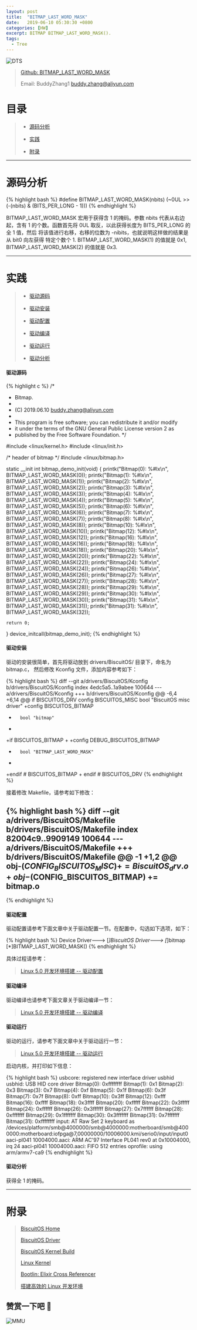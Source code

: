 ```yaml
---
layout: post
title:  "BITMAP_LAST_WORD_MASK"
date:   2019-06-10 05:30:30 +0800
categories: [HW]
excerpt: BITMAP BITMAP_LAST_WORD_MASK().
tags:
  - Tree
---
```


![DTS](/assets/PDB/BiscuitOS/kernel/IND00000B.jpg)

> [Github: BITMAP_LAST_WORD_MASK](https://github.com/BiscuitOS/HardStack/tree/master/Algorithem/bitmap/API/BITMAP_LAST_WORD_MASK)
>
> Email: BuddyZhang1 <buddy.zhang@aliyun.com>

# 目录

> - [源码分析](#源码分析)
>
> - [实践](#实践)
>
> - [附录](#附录)

-----------------------------------

# <span id="源码分析">源码分析</span>

{% highlight bash %}
#define BITMAP_LAST_WORD_MASK(nbits) (~0UL >> (-(nbits) & (BITS_PER_LONG - 1)))
{% endhighlight %}

BITMAP_LAST_WORD_MASK 宏用于获得含 1 的掩码。参数 nbits 代表从右边起，含有
1 的个数。函数首先将 0UL 取反，以此获得长度为 BITS_PER_LONG 的全 1 值，然后
将该值进行右移，右移的位数为 -nibits，也就说明这样做的结果是从 bit0 向左获得
特定个数个 1. BITMAP_LAST_WORD_MASK(1) 的值就是 0x1, BITMAP_LAST_WORD_MASK(2)
的值就是 0x3.

--------------------------------------------------

# <span id="实践">实践</span>

> - [驱动源码](#驱动源码)
>
> - [驱动安装](#驱动安装)
>
> - [驱动配置](#驱动配置)
>
> - [驱动编译](#驱动编译)
>
> - [驱动运行](#驱动运行)
>
> - [驱动分析](#驱动分析)

#### <span id="驱动源码">驱动源码</span>

{% highlight c %}
/*
 * Bitmap.
 *
 * (C) 2019.06.10 <buddy.zhang@aliyun.com>
 *
 * This program is free software; you can redistribute it and/or modify
 * it under the terms of the GNU General Public License version 2 as
 * published by the Free Software Foundation.
 */

#include <linux/kernel.h>
#include <linux/init.h>

/* header of bitmap */
#include <linux/bitmap.h>

static __init int bitmap_demo_init(void)
{
	printk("Bitmap(0):   %#lx\n", BITMAP_LAST_WORD_MASK(0));
	printk("Bitmap(1):   %#lx\n", BITMAP_LAST_WORD_MASK(1));
	printk("Bitmap(2):   %#lx\n", BITMAP_LAST_WORD_MASK(2));
	printk("Bitmap(3):   %#lx\n", BITMAP_LAST_WORD_MASK(3));
	printk("Bitmap(4):   %#lx\n", BITMAP_LAST_WORD_MASK(4));
	printk("Bitmap(5):   %#lx\n", BITMAP_LAST_WORD_MASK(5));
	printk("Bitmap(6):   %#lx\n", BITMAP_LAST_WORD_MASK(6));
	printk("Bitmap(7):   %#lx\n", BITMAP_LAST_WORD_MASK(7));
	printk("Bitmap(8):   %#lx\n", BITMAP_LAST_WORD_MASK(8));
	printk("Bitmap(10):  %#lx\n", BITMAP_LAST_WORD_MASK(10));
	printk("Bitmap(12):  %#lx\n", BITMAP_LAST_WORD_MASK(12));
	printk("Bitmap(16):  %#lx\n", BITMAP_LAST_WORD_MASK(16));
	printk("Bitmap(18):  %#lx\n", BITMAP_LAST_WORD_MASK(18));
	printk("Bitmap(20):  %#lx\n", BITMAP_LAST_WORD_MASK(20));
	printk("Bitmap(22):  %#lx\n", BITMAP_LAST_WORD_MASK(22));
	printk("Bitmap(24):  %#lx\n", BITMAP_LAST_WORD_MASK(24));
	printk("Bitmap(26):  %#lx\n", BITMAP_LAST_WORD_MASK(26));
	printk("Bitmap(27):  %#lx\n", BITMAP_LAST_WORD_MASK(27));
	printk("Bitmap(28):  %#lx\n", BITMAP_LAST_WORD_MASK(28));
	printk("Bitmap(29):  %#lx\n", BITMAP_LAST_WORD_MASK(29));
	printk("Bitmap(30):  %#lx\n", BITMAP_LAST_WORD_MASK(30));
	printk("Bitmap(31):  %#lx\n", BITMAP_LAST_WORD_MASK(31));
	printk("Bitmap(31):  %#lx\n", BITMAP_LAST_WORD_MASK(32));

	return 0;
}
device_initcall(bitmap_demo_init);
{% endhighlight %}

#### <span id="驱动安装">驱动安装</span>

驱动的安装很简单，首先将驱动放到 drivers/BiscuitOS/ 目录下，命名为 bitmap.c，
然后修改 Kconfig 文件，添加内容参考如下：

{% highlight bash %}
diff --git a/drivers/BiscuitOS/Kconfig b/drivers/BiscuitOS/Kconfig
index 4edc5a5..1a9abee 100644
--- a/drivers/BiscuitOS/Kconfig
+++ b/drivers/BiscuitOS/Kconfig
@@ -6,4 +6,14 @@ if BISCUITOS_DRV
config BISCUITOS_MISC
        bool "BiscuitOS misc driver"
+config BISCUITOS_BITMAP
+       bool "bitmap"
+
+if BISCUITOS_BITMAP
+
+config DEBUG_BISCUITOS_BITMAP
+       bool "BITMAP_LAST_WORD_MASK"
+
+endif # BISCUITOS_BITMAP
+
endif # BISCUITOS_DRV
{% endhighlight %}

接着修改 Makefile，请参考如下修改：

{% highlight bash %}
diff --git a/drivers/BiscuitOS/Makefile b/drivers/BiscuitOS/Makefile
index 82004c9..9909149 100644
--- a/drivers/BiscuitOS/Makefile
+++ b/drivers/BiscuitOS/Makefile
@@ -1 +1,2 @@
obj-$(CONFIG_BISCUITOS_MISC)     += BiscuitOS_drv.o
+obj-$(CONFIG_BISCUITOS_BITMAP)     += bitmap.o
--
{% endhighlight %}

#### <span id="驱动配置">驱动配置</span>

驱动配置请参考下面文章中关于驱动配置一节。在配置中，勾选如下选项，如下：

{% highlight bash %}
Device Driver--->
    [*]BiscuitOS Driver--->
        [*]bitmap
            [*]BITMAP_LAST_WORD_MASK()
{% endhighlight %}

具体过程请参考：

> [Linux 5.0 开发环境搭建 -- 驱动配置](https://biscuitos.github.io/blog/Linux-5.0-arm32-Usermanual/#%E9%A9%B1%E5%8A%A8%E9%85%8D%E7%BD%AE)

#### <span id="驱动编译">驱动编译</span>

驱动编译也请参考下面文章关于驱动编译一节：

> [Linux 5.0 开发环境搭建 -- 驱动编译](https://biscuitos.github.io/blog/Linux-5.0-arm32-Usermanual/#%E7%BC%96%E8%AF%91%E9%A9%B1%E5%8A%A8)

#### <span id="驱动运行">驱动运行</span>

驱动的运行，请参考下面文章中关于驱动运行一节：

> [Linux 5.0 开发环境搭建 -- 驱动运行](https://biscuitos.github.io/blog/Linux-5.0-arm32-Usermanual/#%E9%A9%B1%E5%8A%A8%E8%BF%90%E8%A1%8C)

启动内核，并打印如下信息：

{% highlight bash %}
usbcore: registered new interface driver usbhid
usbhid: USB HID core driver
Bitmap(0):   0xffffffff
Bitmap(1):   0x1
Bitmap(2):   0x3
Bitmap(3):   0x7
Bitmap(4):   0xf
Bitmap(5):   0x1f
Bitmap(6):   0x3f
Bitmap(7):   0x7f
Bitmap(8):   0xff
Bitmap(10):  0x3ff
Bitmap(12):  0xfff
Bitmap(16):  0xffff
Bitmap(18):  0x3ffff
Bitmap(20):  0xfffff
Bitmap(22):  0x3fffff
Bitmap(24):  0xffffff
Bitmap(26):  0x3ffffff
Bitmap(27):  0x7ffffff
Bitmap(28):  0xfffffff
Bitmap(29):  0x1fffffff
Bitmap(30):  0x3fffffff
Bitmap(31):  0x7fffffff
Bitmap(31):  0xffffffff
input: AT Raw Set 2 keyboard as /devices/platform/smb@4000000/smb@4000000:motherboard/smb@4000000:motherboard:iofpga@7,00000000/10006000.kmi/serio0/input/input0
aaci-pl041 10004000.aaci: ARM AC'97 Interface PL041 rev0 at 0x10004000, irq 24
aaci-pl041 10004000.aaci: FIFO 512 entries
oprofile: using arm/armv7-ca9
{% endhighlight %}

#### <span id="驱动分析">驱动分析</span>

获得全 1 的掩码。

-----------------------------------------------

# <span id="附录">附录</span>

> [BiscuitOS Home](https://biscuitos.github.io/)
>
> [BiscuitOS Driver](https://biscuitos.github.io/blog/BiscuitOS_Catalogue/)
>
> [BiscuitOS Kernel Build](https://biscuitos.github.io/blog/Kernel_Build/)
>
> [Linux Kernel](https://www.kernel.org/)
>
> [Bootlin: Elixir Cross Referencer](https://elixir.bootlin.com/linux/latest/source)
>
> [搭建高效的 Linux 开发环境](https://biscuitos.github.io/blog/Linux-debug-tools/)

## 赞赏一下吧 🙂

![MMU](/assets/PDB/BiscuitOS/kernel/HAB000036.jpg)
